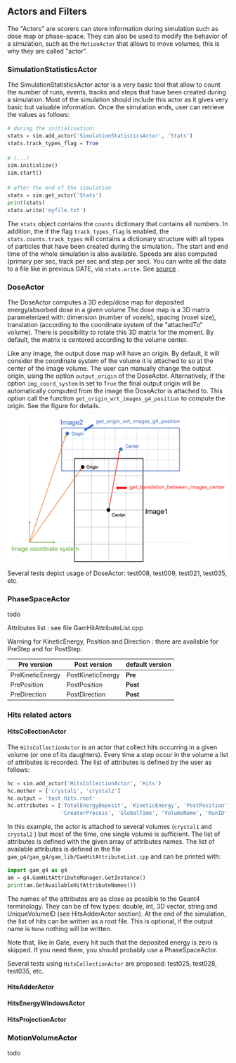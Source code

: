 ## Actors and Filters

The "Actors" are scorers can store information during simulation such as dose map or phase-space. They can also be used
to modify the behavior of a simulation, such as the `MotionActor` that allows to move volumes, this is why they are
called "actor".

### SimulationStatisticsActor

The SimulationStatisticsActor actor is a very basic tool that allow to count the number of runs, events, tracks and
steps that have been created during a simulation. Most of the simulation should include this actor as it gives very
basic but valuable information. Once the simulation ends, user can retrieve the values as follows:

```python
# during the initialisation: 
stats = sim.add_actor('SimulationStatisticsActor', 'Stats')
stats.track_types_flag = True

# (...)
sim.initialize()
sim.start()

# after the end of the simulation
stats = sim.get_actor('Stats')
print(stats)
stats.write('myfile.txt')
```

The `stats` object contains the `counts` dictionary that contains all numbers. In addition, the if the
flag `track_types_flag` is enabled, the `stats.counts.track_types` will contains a dictionary structure with all types
of particles that have been created during the simulation.. The start and end time of the whole simulation is also
available. Speeds are also computed (primary per sec, track per sec and step per sec). You can write all the data to a
file like in previous GATE, via `stats.write`. See [source](https://tinyurl.com/pygate/actor/SimulationStatisticsActor/)
.

### DoseActor

The DoseActor computes a 3D edep/dose map for deposited energy/absorbed dose in a given volume The dose map is a 3D
matrix parameterized with: dimension (number of voxels), spacing (voxel size), translation (according to the coordinate
system of the “attachedTo” volume). There is possibility to rotate this 3D matrix for the moment. By default, the matrix
is centered according to the volume center.

Like any image, the output dose map will have an origin. By default, it will consider the coordinate system of the
volume it is attached to so at the center of the image volume. The user can manually change the output origin, using the
option `output_origin` of the DoseActor. Alternatively, if the option `img_coord_system` is set to `True` the final
output origin will be automatically computed from the image the DoseActor is attached to. This option call the
function `get_origin_wrt_images_g4_position` to compute the origin. See the figure for details.

![](figures/image_coord_system.png)

Several tests depict usage of DoseActor: test008, test009, test021, test035, etc.

### PhaseSpaceActor

todo

Attributes list : see file GamHitAttributeList.cpp

Warning for KineticEnergy, Position and Direction : there are available for PreStep and for PostStep. 

| Pre version | Post version | default version |
|-------------|--------------|-----------------|
| PreKineticEnergy | PostKineticEnergy | **Pre** |
| PrePosition | PostPosition | **Post**  |
| PreDirection | PostDirection | **Post** |




### Hits related actors

#### HitsCollectionActor

The `HitsCollectionActor` is an actor that collect hits occurring in a given volume (or one of its daughters). Every
time a step occur in the volume a list of attributes is recorded. The list of attributes is defined by the user as
follows:

```python
hc = sim.add_actor('HitsCollectionActor', 'Hits')
hc.mother = ['crystal1', 'crystal2']
hc.output = 'test_hits.root'
hc.attributes = ['TotalEnergyDeposit', 'KineticEnergy', 'PostPosition',
                 'CreatorProcess', 'GlobalTime', 'VolumeName', 'RunID', 'ThreadID', 'TrackID']
```

In this example, the actor is attached to several volumes (`crystal1` and `crystal2` ) but most of the time, one single
volume is sufficient. The list of attributes is defined with the given array of attributes names. The list of available
attributes is defined in the file `gam_g4/gam_g4/gam_lib/GamHitAttributeList.cpp` and can be printed with:

```python
import gam_g4 as g4
am = g4.GamHitAttributeManager.GetInstance()
print(am.GetAvailableHitAttributeNames())
```

The names of the attributes are as close as possible to the Geant4 terminology. They can be of few types: double,
int, 3D vector, string and UniqueVolumeID (see HitsAdderActor section). At the end of the simulation, the list of hits
can be written as a root file. This is optional, if the output name is `None` nothing will be written.

Note that, like in Gate, every hit such that the deposited energy is zero is skipped. If you need them, you should
probably use a PhaseSpaceActor.

Several tests using `HitsCollectionActor` are proposed: test025, test028, test035, etc.

#### HitsAdderActor



#### HitsEnergyWindowsActor

#### HitsProjectionActor

### MotionVolumeActor

todo
